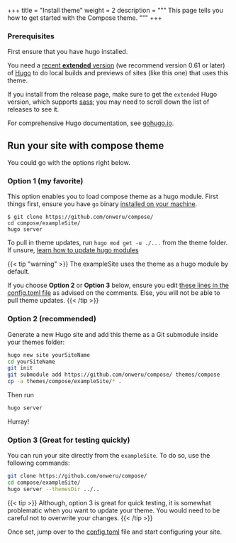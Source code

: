 +++
title = "Install theme"
weight = 2
description = """
This page tells you how to get started with the Compose theme.
"""
+++

### Prerequisites

First ensure that you have hugo installed.

You need a [recent **extended** version](https://github.com/gohugoio/hugo/releases) (we recommend version 0.61 or later) of [Hugo](https://gohugo.io/) to do local builds and previews of sites (like this one) that uses this theme.

If you install from the release page, make sure to get the `extended` Hugo version, which supports [sass](https://sass-lang.com/documentation/file.SCSS_FOR_SASS_USERS.html); you may need to scroll down the list of releases to see it. 

For comprehensive Hugo documentation, see [gohugo.io](https://gohugo.io/).

## Run your site with compose theme

You could go with the options right below.

### Option 1 (my favorite)

This option enables you to load compose theme as a hugo module. First things first, ensure you have `go` binary [installed on your machine](https://golang.org/doc/install).

```shell
$ git clone https://github.com/onweru/compose/
cd compose/exampleSite/
hugo server
```

To pull in theme updates, run `hugo mod get -u ./...` from the theme folder. If unsure, [learn how to update hugo modules](https://gohugo.io/hugo-modules/use-modules/#update-modules)

{{< tip "warning" >}}
The exampleSite uses the theme as a hugo module by default.

If you choose __Option 2__ or __Option 3__ below, ensure you edit [these lines in the config.toml file](https://github.com/onweru/compose/blob/b3e30e0816621223224897edc45eeeabd0d9cd16/exampleSite/config.toml#L4-L7) as advised on the comments. Else, you will not be able to pull theme updates.
{{< /tip >}}

### Option 2 (recommended)

Generate a new Hugo site and add this theme as a Git submodule inside your themes folder:

```bash
hugo new site yourSiteName
cd yourSiteName
git init
git submodule add https://github.com/onweru/compose/ themes/compose
cp -a themes/compose/exampleSite/* .
```

Then run

```bash
hugo server
```

Hurray!

### Option 3 (Great for testing quickly)

You can run your site directly from the `exampleSite`. To do so, use the following commands:

```bash
git clone https://github.com/onweru/compose/
cd compose/exampleSite/
hugo server --themesDir ../..
```

{{< tip >}}
Although, option 3 is great for quick testing, it is somewhat problematic when you want to update your theme. You would need to be careful not to overwrite your changes.
{{< /tip >}}

Once set, jump over to the [config.toml](https://github.com/onweru/compose/blob/afdf1cd76408aeac11547a6abd51bdc5138a295f/exampleSite/config.toml#L4-L7) file and start configuring your site.

